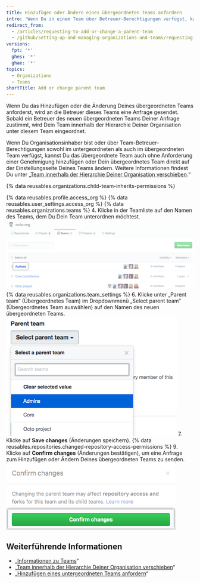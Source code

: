 ```yaml
---
title: Hinzufügen oder Ändern eines übergeordneten Teams anfordern
intro: 'Wenn Du in einem Team über Betreuer-Berechtigungen verfügst, kannst Du die Verschachtelung Deiner Teams innerhalb der Hierarchie Deiner Organisation unter einem übergeordneten Team anfordern.'
redirect_from:
  - /articles/requesting-to-add-or-change-a-parent-team
  - /github/setting-up-and-managing-organizations-and-teams/requesting-to-add-or-change-a-parent-team
versions:
  fpt: '*'
  ghes: '*'
  ghae: '*'
topics:
  - Organizations
  - Teams
shortTitle: Add or change parent team
---
```


Wenn Du das Hinzufügen oder die Änderung Deines übergeordneten Teams anforderst, wird an die Betreuer dieses Teams eine Anfrage gesendet. Sobald ein Betreuer des neuen übergeordneten Teams Deiner Anfrage zustimmt, wird Dein Team innerhalb der Hierarchie Deiner Organisation unter diesem Team eingeordnet.

Wenn Du Organisationsinhaber bist oder über Team-Betreuer-Berechtigungen sowohl im untergeordneten als auch im übergeordneten Team verfügst, kannst Du das übergeordnete Team auch ohne Anforderung einer Genehmigung hinzufügen oder Dein übergeordnetes Team direkt auf der Einstellungsseite Deines Teams ändern. Weitere Informationen findest Du unter „[Team innerhalb der Hierarchie Deiner Organisation verschieben](/articles/moving-a-team-in-your-organization-s-hierarchy).“

{% data reusables.organizations.child-team-inherits-permissions %}

{% data reusables.profile.access_org %}
{% data reusables.user_settings.access_org %}
{% data reusables.organizations.teams %}
4. Klicke in der Teamliste auf den Namen des Teams, dem Du Dein Team unterordnen möchtest. ![Liste der Teams der Organisation](/assets/images/help/teams/click-team-name.png)
{% data reusables.organizations.team_settings %}
6. Klicke unter „Parent team“ (Übergeordnetes Team) im Dropdownmenü „Select parent team“ (Übergeordnetes Team auswählen) auf den Namen des neuen übergeordneten Teams. ![Dropdownmenü mit einer Liste der Organisationsteams](/assets/images/help/teams/choose-parent-team.png)
7. Klicke auf **Save changes** (Änderungen speichern).
{% data reusables.repositories.changed-repository-access-permissions %}
9. Klicke auf **Confirm changes** (Änderungen bestätigen), um eine Anfrage zum Hinzufügen oder Ändern Deines übergeordneten Teams zu senden. ![Modales Feld mit Informationen zu den Änderungen an den Berechtigungen für den Repositoryzugriff](/assets/images/help/teams/confirm-new-parent-team.png)

## Weiterführende Informationen

- „[Informationen zu Teams](/articles/about-teams)“
- „[Team innerhalb der Hierarchie Deiner Organisation verschieben](/articles/moving-a-team-in-your-organization-s-hierarchy)“
- „[Hinzufügen eines untergeordneten Teams anfordern](/articles/requesting-to-add-a-child-team)“

